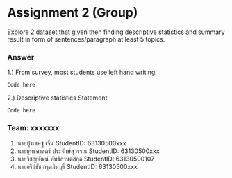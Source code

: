 # Assignment 2 (Group)
Explore 2 dataset that given then finding descriptive statistics and summary result in form of sentences/paragraph at least 5 topics.

### Answer

1.) From survey, most students use left hand writing.
```{R}
Code here
```

2.) Descriptive statistics Statement
```{R}
Code here
```


### Team: xxxxxxx

1. นายปุรเชษฐ์ เจิ้น             StudentID: 63130500xxx
2. นายยุทธศาสตร์ ประจักษ์สุวรรณ  StudentID: 63130500xxx
3. นายวิชญพัฒน์ พัทธิกานต์สกุล   StudentID: 63130500107
4. นายอริย์ธัช กรุดมินบุรี         StudentID: 63130500xxx
